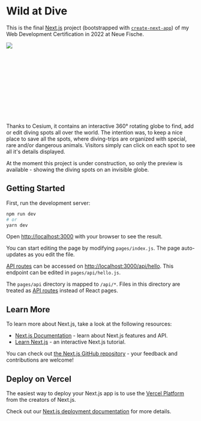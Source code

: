 # Wild at Dive

This is the final [Next.js](https://nextjs.org/)  project (bootstrapped with [`create-next-app`](https://github.com/vercel/next.js/tree/canary/packages/create-next-app)) of my Web Development Certification in 2022 at Neue Fische.

<image src="https://user-images.githubusercontent.com/101578008/253827159-6090f080-e503-4bcc-b296-6b7c71395cb3.mp4" controls="controls" style="max-height:640px; min-height:200px;"/>

Thanks to Cesium, it contains an interactive 360° rotating globe to find, add or edit diving spots all over the world. The intention was, to keep a nice place to save all the spots, where diving-trips are organized with special, rare and/or dangerous animals. Visitors simply can click on each spot to see all it's details displayed. 

At the moment this project is under construction, so only the preview is available - showing the diving spots on an invisible globe. 

## Getting Started

First, run the development server:

```bash
npm run dev
# or
yarn dev
```

Open [http://localhost:3000](http://localhost:3000) with your browser to see the result.

You can start editing the page by modifying `pages/index.js`. The page auto-updates as you edit the file.

[API routes](https://nextjs.org/docs/api-routes/introduction) can be accessed on [http://localhost:3000/api/hello](http://localhost:3000/api/hello). This endpoint can be edited in `pages/api/hello.js`.

The `pages/api` directory is mapped to `/api/*`. Files in this directory are treated as [API routes](https://nextjs.org/docs/api-routes/introduction) instead of React pages.

## Learn More

To learn more about Next.js, take a look at the following resources:

- [Next.js Documentation](https://nextjs.org/docs) - learn about Next.js features and API.
- [Learn Next.js](https://nextjs.org/learn) - an interactive Next.js tutorial.

You can check out [the Next.js GitHub repository](https://github.com/vercel/next.js/) - your feedback and contributions are welcome!

## Deploy on Vercel

The easiest way to deploy your Next.js app is to use the [Vercel Platform](https://vercel.com/new?utm_medium=default-template&filter=next.js&utm_source=create-next-app&utm_campaign=create-next-app-readme) from the creators of Next.js.

Check out our [Next.js deployment documentation](https://nextjs.org/docs/deployment) for more details.
